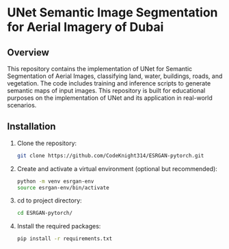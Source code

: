 # UNet Semantic Image Segmentation for Aerial Imagery of Dubai

## Overview

This repository contains the implementation of UNet for Semantic Segmentation of Aerial Images, classifying land, water, buildings, roads, and vegetation. The code includes training and inference scripts to generate semantic maps of input images. This repository is built for educational purposes on the implementation of UNet and its application in real-world scenarios.

## Installation

1. Clone the repository:
    ```bash
    git clone https://github.com/CodeKnight314/ESRGAN-pytorch.git
    ```

2. Create and activate a virtual environment (optional but recommended):
    ```bash
    python -m venv esrgan-env
    source esrgan-env/bin/activate
    ```

3. cd to project directory: 
    ```bash 
    cd ESRGAN-pytorch/
    ```

4. Install the required packages:
    ```bash
    pip install -r requirements.txt
    ```
